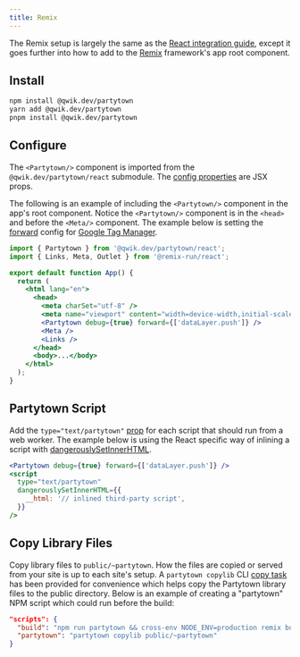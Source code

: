 ```yaml
---
title: Remix
---
```


The Remix setup is largely the same as the [React integration guide](/react), except it goes further into how to add to the [Remix](https://remix.run/) framework's app root component.

## Install

```bash
npm install @qwik.dev/partytown
yarn add @qwik.dev/partytown
pnpm install @qwik.dev/partytown
```

## Configure

The `<Partytown/>` component is imported from the `@qwik.dev/partytown/react` submodule. The [config properties](/configuration) are JSX props.

The following is an example of including the `<Partytown/>` component in the app's root component. Notice the `<Partytown/>` component is in the `<head>` and before the `<Meta/>` component. The example below is setting the [forward](/forwarding-events) config for [Google Tag Manager](/google-tag-manager).

```jsx
import { Partytown } from '@qwik.dev/partytown/react';
import { Links, Meta, Outlet } from '@remix-run/react';

export default function App() {
  return (
    <html lang="en">
      <head>
        <meta charSet="utf-8" />
        <meta name="viewport" content="width=device-width,initial-scale=1" />
        <Partytown debug={true} forward={['dataLayer.push']} />
        <Meta />
        <Links />
      </head>
      <body>...</body>
    </html>
  );
}
```

## Partytown Script

Add the `type="text/partytown"` [prop](/partytown-scripts) for each script that should run from a web worker. The example below is using the React specific way of inlining a script with [dangerouslySetInnerHTML](https://reactjs.org/docs/dom-elements.html#dangerouslysetinnerhtml).

```jsx
<Partytown debug={true} forward={['dataLayer.push']} />
<script
  type="text/partytown"
  dangerouslySetInnerHTML={{
    __html: '// inlined third-party script',
  }}
/>
```

## Copy Library Files

Copy library files to `public/~partytown`. How the files are copied or served from your site is up to each site's setup. A `partytown copylib` CLI [copy task](/copy-library-files) has been provided for convenience which helps copy the Partytown library files to the public directory. Below is an example of creating a "partytown" NPM script which could run before the build:

```json
"scripts": {
  "build": "npm run partytown && cross-env NODE_ENV=production remix build",
  "partytown": "partytown copylib public/~partytown"
}
```
